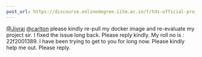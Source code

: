 ```yaml
---
post_url: https://discourse.onlinedegree.iitm.ac.in/t/tds-official-project1-discrepencies/171141/153
---
```

[@Jivraj](/u/jivraj) [@carlton](/u/carlton) please kindly re-pull my docker image and re-evaluate my project sir. I fixed the issue long back. Please reply kindly. My roll no is : 22f2001389. I have been trying to get to you for long now. Please kindly help me out. Please reply.